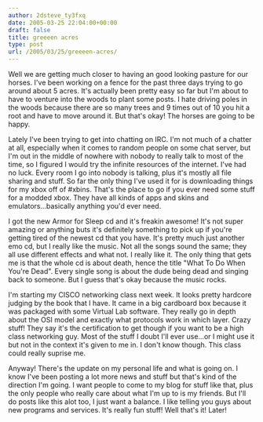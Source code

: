 ```yaml
---
author: 2dsteve_ty3fxq
date: 2005-03-25 22:04:00+00:00
draft: false
title: greeeen acres
type: post
url: /2005/03/25/greeeen-acres/
---
```


Well we are getting much closer to having an good looking pasture for our horses. I've been working on a fence for the past three days trying to go around about 5 acres. It's actually been pretty easy so far but I'm about to have to venture into the woods to plant some posts. I hate driving poles in the woods because there are so many trees and 9 times out of 10 you hit a root and have to move around it. But that's okay! The horses are going to be happy.

Lately I've been trying to get into chatting on IRC. I'm not much of a chatter at all, especially when it comes to random people on some chat server, but I'm out in the middle of nowhere with nobody to really talk to most of the time, so I figured I would try the infinite resources of the internet. I've had no luck. Every room I go into nobody is talking, plus it's mostly all file sharing and stuff. So far the only thing I've used it for is downloading things for my xbox off of #xbins. That's the place to go if you ever need some stuff for a modded xbox. They have all kinds of apps and skins and emulators...basically anything you'd ever need.

I got the new Armor for Sleep cd and it's freakin awesome! It's not super amazing or anything buts it's definitely something to pick up if you're getting tired of the newest cd that you have. It's pretty much just another emo cd, but I really like the music. Not all the songs sound the same; they all use different effects and what not. I really like it. The only thing that gets me is that the whole cd is about death, hence the title "What To Do When You're Dead". Every single song is about the dude being dead and singing back to someone. But I guess that's okay because the music rocks.

I'm starting my CISCO networking class next week. It looks pretty hardcore judging by the book that I have. It came in a big cardboard box because it was packaged with some Virtual Lab software. They really go in depth about the OSI model and exactly what protocols work in which layer. Crazy stuff! They say it's the certification to get though if you want to be a high class networking guy. Most of the stuff I doubt I'll ever use...or I might use it but not in the context it's given to me in. I don't know though. This class could really suprise me.

Anyway! There's the update on my personal life and what is going on. I know I've been posting a lot more news and stuff but that's kind of the direction I'm going. I want people to come to my blog for stuff like that, plus the only people who really care about what I'm up to is my friends. But I'll do posts like this  alot too, I just want a balance. I like telling you guys about new programs and services. It's really fun stuff! Well that's it! Later!
